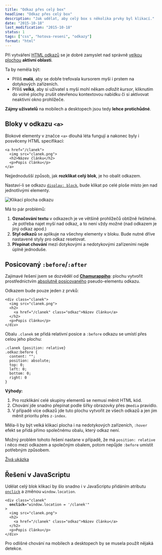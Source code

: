 ```yaml
---
title: "Odkaz přes celý box"
headline: "Odkaz přes celý box"
description: "Jak udělat, aby celý box s několika prvky byl klikací."
date: "2015-10-18"
last_modification: "2015-10-18"
status: 1
tags: ["css", "hotova-reseni", "odkazy"]
format: "html"
---
```


<p>Při vytváření <a href="/odkaz">HTML odkazů</a> se je dobré zamyslet nad správně <a href="/plocha-odkazu">velkou plochou</a> <b>aktivní oblasti</b>.</p>

<p>Ta by neměla být:</p>

<ul>
  <li>Příliš <b>malá</b>, aby se dobře trefovala kursorem myši i prstem na dotykových zařízeních.</li>
  
  <li>Příliš <b>velká</b>, aby si uživatel s myší mohl někam <i>odložit kursor</i>, kliknutím do volné plochy zrušit otevřenou kontextovou nabídku či si aktivovat neaktivní okno prohlížeče.</li>
</ul>

<p><b>Zájmy uživatelů</b> na mobilech a desktopech jsou tedy <b>lehce protichůdné</b>.</p>


<h2 id="blok-odkaz">Bloky v odkazu <code>&lt;a></code></h2>

<p>Blokové elementy v značce <code>&lt;a></code> dlouhá léta fungují a nakonec byly i posvěceny HTML specifikací:</p>

<pre><code>&lt;a href="/clanek">
  &lt;img src="clanek.png">
  &lt;h2>Název článku&lt;/h2>
  &lt;p>Popis článku&lt;/p>
&lt;/a></code></pre>







<p>Nejjednodušší způsob, jak <b>rozklikat celý blok</b>, je ho obalit odkazem.</p>

<p>Nastaví-li se odkazu <code><a href="/display#block">display: block</a></code>, bude klikat po celé ploše místo jen nad jednotlivými elementy.</p>

<p><img src="/files/box-odkaz/display-block.png" alt="Klikací plocha odkazu" class="border"></p>
















<p>Má to pár problémů:</p>

<ol>
  <li><b>Označování textu</b> v odkazech je ve většině prohlížečů obtížně řešitelné. Je potřeba najet myší nad odkaz, a to není vždy možné (nad odkazem je jiný odkaz apod.)</li>
  
  <li><b>Styl odkazů</b> se aplikuje na všechny elementy v bloku. Bude nutné dříve nastavené styly pro odkaz resetovat.</li>
  
  <li><b>Přepínat chování</b> mezi dotykovými a nedotykovými zařízeními nejde úplně jednoduše.</li>
</ol>


<h2 id="before">Posicovaný <code>:before</code>/<code>:after</code></h2>

<p>Zajímavé řešení jsem se dozvěděl od <a href="http://webylon.info"><b>Chamurappiho</b></a>: plochu vytvořit prostřednictvím <a href="/position#absolute">absolutně posicovaného</a> pseudo-elementu odkazu.</p>

<p>Odkazem bude pouze jeden z prvků:</p>

<pre><code>&lt;div class="clanek">
  &lt;img src="clanek.png">
  &lt;h2>
    &lt;a href="/clanek" class="odkaz">Název článku&lt;/a>
  &lt;/h2>
  &lt;p>Popis článku&lt;/p>
&lt;/div></code></pre>








<p>Obalu <code>.clanek</code> se přidá relativní posice a <code>:before</code> odkazu se umístí přes celou jeho plochu:</p>

<pre><code>.clanek {position: relative}
.odkaz:before {
  content: "";
  position: absolute;
  top: 0;
  left: 0;
  bottom: 0;
  right: 0
}</code></pre>










<p><b>Výhody:</b></p>

<ol>
  <li>Pro rozklikání celé skupiny elementů se nemusí měnit HTML kód.</li>
  
  <li>Chování jde snadno přepínat podle šířky obrazovky přes <code>@media</code> pravidlo.</li>
  
  <li>V případě více odkazů jde tuto plochu vytvořit ze všech odkazů a jen jim měnit prioritu přes <code>z-index</code>.</li>
</ol>

<p>Měla-li by být velká klikací plocha i na nedotykových zařízeních, <code>:hover</code> efekt se přidá přímo společnému obalu, který odkaz není.</p>

<p>Možný problém tohoto řešení nastane v případě, že má <code>position: relative</code> i něco mezi odkazem a společným obalem, potom nepůjde <code>:before</code> umístit potřebným způsobem.</p>


<p><a href="https://kod.djpw.cz/zfrb">Živá ukázka</a></p>




<h2 id="js">Řešení v JavaScriptu</h2>

<p>Udělat celý blok klikací by šlo snadno i v JavaScriptu přidáním atributu <a href="/udalosti-mysi#onclick"><code>onclick</code></a> a změnou <code>window.location</code>.</p>

<pre><code>&lt;div class="clanek" 
  <b>onclick</b>="window.location = '/clanek'"
>
  &lt;img src="clanek.png">
  &lt;h2>
    &lt;a href="/clanek" class="odkaz">Název článku&lt;/a>
  &lt;/h2>
  &lt;p>Popis článku&lt;/p>
&lt;/div></code></pre>










<p>Pro odlišné chování na mobilech a desktopech by se musela použít nějaká detekce.</p>